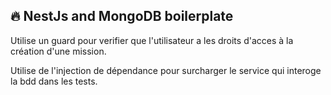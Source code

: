 ## 🔥 NestJs and MongoDB boilerplate

Utilise un guard pour verifier que l'utilisateur a les droits d'acces à la création d'une mission.

Utilise de l'injection de dépendance pour surcharger le service qui interoge la bdd dans les tests.